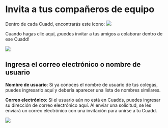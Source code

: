 # Invita a tus compañeros de equipo

<div className="alignment-icons">
Dentro de cada Cuadd, encontrarás este icono: <img src="https://res.cloudinary.com/deruwllkv/image/upload/v1696007043/Screen_Shot_2023-09-29_at_13.03.54.png" className="image-icon"></img>
</div>

Cuando hagas clic aquí, ¡puedes invitar a tus amigos a colaborar dentro de ese Cuadd!

<img src="https://res.cloudinary.com/deruwllkv/image/upload/v1697138803/Screen_Shot_2023-10-12_at_14.32.45.png" className="image-1"></img>

## Ingresa el correo electrónico o nombre de usuario

**Nombre de usuario**: Si ya conoces el nombre de usuario de tus colegas, puedes ingresarlo aquí y debería aparecer una lista de nombres similares.

**Correo electrónico**: Si el usuario aún no está en Cuadds, puedes ingresar su dirección de correo electrónico aquí. Al enviar una solicitud, se les enviará un correo electrónico con una invitación para unirse a tu Cuadd.

<img src="https://res.cloudinary.com/deruwllkv/image/upload/v1697138812/Screen_Shot_2023-10-12_at_14.33.18.png" className="image-1"></img>